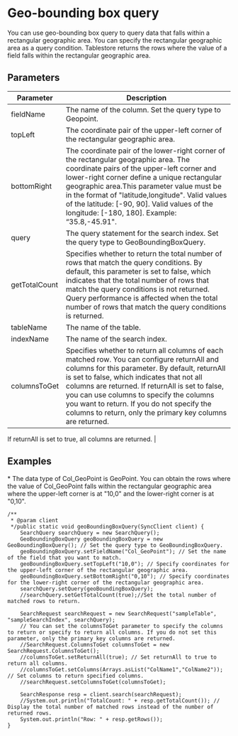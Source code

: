 # Geo-bounding box query

You can use geo-bounding box query to query data that falls within a rectangular geographic area. You can specify the rectangular geographic area as a query condition. Tablestore returns the rows where the value of a field falls within the rectangular geographic area.

## Parameters

|Parameter|Description|
|---------|-----------|
|fieldName|The name of the column. Set the query type to Geopoint.|
|topLeft|The coordinate pair of the upper-left corner of the rectangular geographic area.|
|bottomRight|The coordinate pair of the lower-right corner of the rectangular geographic area. The coordinate pairs of the upper-left corner and lower-right corner define a unique rectangular geographic area.This parameter value must be in the format of "latitude,longitude". Valid values of the latitude: \[-90, 90\]. Valid values of the longitude: \[-180, 180\]. Example: “35.8,-45.91". |
|query|The query statement for the search index. Set the query type to GeoBoundingBoxQuery.|
|getTotalCount|Specifies whether to return the total number of rows that match the query conditions. By default, this parameter is set to false, which indicates that the total number of rows that match the query conditions is not returned. Query performance is affected when the total number of rows that match the query conditions is returned. |
|tableName|The name of the table.|
|indexName|The name of the search index.|
|columnsToGet|Specifies whether to return all columns of each matched row. You can configure returnAll and columns for this parameter. By default, returnAll is set to false, which indicates that not all columns are returned. If returnAll is set to false, you can use columns to specify the columns you want to return. If you do not specify the columns to return, only the primary key columns are returned.

If returnAll is set to true, all columns are returned. |

## Examples

\* The data type of Col\_GeoPoint is GeoPoint. You can obtain the rows where the value of Col\_GeoPoint falls within the rectangular geographic area where the upper-left corner is at "10,0" and the lower-right corner is at "0,10".

```
/**
 * @param client
 */public static void geoBoundingBoxQuery(SyncClient client) {
    SearchQuery searchQuery = new SearchQuery();
    GeoBoundingBoxQuery geoBoundingBoxQuery = new GeoBoundingBoxQuery(); // Set the query type to GeoBoundingBoxQuery.
    geoBoundingBoxQuery.setFieldName("Col_GeoPoint"); // Set the name of the field that you want to match.
    geoBoundingBoxQuery.setTopLeft("10,0"); // Specify coordinates for the upper-left corner of the rectangular geographic area.
    geoBoundingBoxQuery.setBottomRight("0,10"); // Specify coordinates for the lower-right corner of the rectangular geographic area.
    searchQuery.setQuery(geoBoundingBoxQuery);
    //searchQuery.setGetTotalCount(true);//Set the total number of matched rows to return.

    SearchRequest searchRequest = new SearchRequest("sampleTable", "sampleSearchIndex", searchQuery);
    // You can set the columnsToGet parameter to specify the columns to return or specify to return all columns. If you do not set this parameter, only the primary key columns are returned.
    //SearchRequest.ColumnsToGet columnsToGet = new SearchRequest.ColumnsToGet();
    //columnsToGet.setReturnAll(true); // Set returnAll to true to return all columns.
    //columnsToGet.setColumns(Arrays.asList("ColName1","ColName2")); // Set columns to return specified columns.
    //searchRequest.setColumnsToGet(columnsToGet);

    SearchResponse resp = client.search(searchRequest);
    //System.out.println("TotalCount: " + resp.getTotalCount()); // Display the total number of matched rows instead of the number of returned rows.
    System.out.println("Row: " + resp.getRows());
}
```

